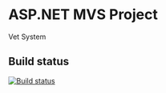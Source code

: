 # ASP.NET MVS Project
Vet System

## Build status
[![Build status](https://ci.appveyor.com/api/projects/status/gqj5k0045vv0ayk8?svg=true)](https://ci.appveyor.com/project/g-yonchev/vetsystem)
